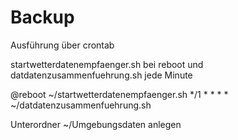# Backup

Ausführung über crontab



startwetterdatenempfaenger.sh bei reboot und 
datdatenzusammenfuehrung.sh jede Minute


@reboot ~/startwetterdatenempfaenger.sh
*/1 * * * * ~/datdatenzusammenfuehrung.sh

Unterordner ~/Umgebungsdaten anlegen
